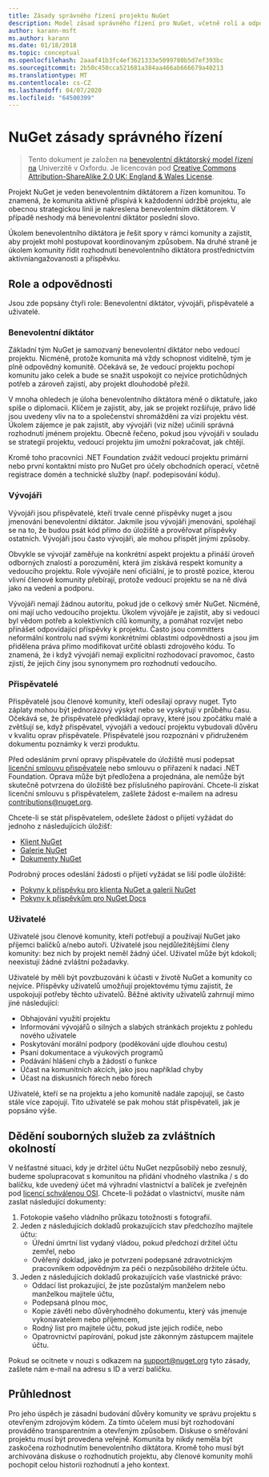 ```yaml
---
title: Zásady správného řízení projektu NuGet
description: Model zásad správného řízení pro NuGet, včetně rolí a odpovědností pro vývojáře, přispěvatele a uživatele.
author: karann-msft
ms.author: karann
ms.date: 01/18/2018
ms.topic: conceptual
ms.openlocfilehash: 2aaaf41b3fc4ef3621333e5099780b5d7ef393bc
ms.sourcegitcommit: 2b50c450cca521681a384aa466ab666679a40213
ms.translationtype: MT
ms.contentlocale: cs-CZ
ms.lasthandoff: 04/07/2020
ms.locfileid: "64500399"
---
```

# <a name="nuget-governance"></a>NuGet zásady správného řízení

> Tento dokument je založen na [benevolentní diktátorský model řízení na](http://www.oss-watch.ac.uk/resources/benevolentdictatorgovernancemodel) Univerzitě v Oxfordu. Je licencován pod [Creative Commons Attribution-ShareAlike 2.0 UK: England & Wales License](http://creativecommons.org/licenses/by-sa/2.0/uk/).

Projekt NuGet je veden benevolentním diktátorem a řízen komunitou. To znamená, že komunita aktivně přispívá k každodenní údržbě projektu, ale obecnou strategickou linii je nakreslena benevolentním diktátorem. V případě neshody má benevolentní diktátor poslední slovo.

Úkolem benevolentního diktátora je řešit spory v rámci komunity a zajistit, aby projekt mohl postupovat koordinovaným způsobem. Na druhé straně je úkolem komunity řídit rozhodnutí benevolentního diktátora prostřednictvím aktivníangažovanosti a příspěvku.

## <a name="roles-and-responsibilities"></a>Role a odpovědnosti

Jsou zde popsány čtyři role: Benevolentní diktátor, vývojáři, přispěvatelé a uživatelé.

### <a name="benevolent-dictator"></a>Benevolentní diktátor

Základní tým NuGet je samozvaný benevolentní diktátor nebo vedoucí projektu. Nicméně, protože komunita má vždy schopnost viditelně, tým je plně odpovědný komunitě. Očekává se, že vedoucí projektu pochopí komunitu jako celek a bude se snažit uspokojit co nejvíce protichůdných potřeb a zároveň zajistí, aby projekt dlouhodobě přežil.

V mnoha ohledech je úloha benevolentního diktátora méně o diktatuře, jako spíše o diplomacii. Klíčem je zajistit, aby, jak se projekt rozšiřuje, právo lidé jsou uvedeny vliv na to a společenství shromáždění za vizi projektu vést. Úkolem zájemce je pak zajistit, aby vývojáři (viz níže) učinili správná rozhodnutí jménem projektu. Obecně řečeno, pokud jsou vývojáři v souladu se strategií projektu, vedoucí projektu jim umožní pokračovat, jak chtějí.

Kromě toho pracovníci .NET Foundation zvážit vedoucí projektu primární nebo první kontaktní místo pro NuGet pro účely obchodních operací, včetně registrace domén a technické služby (např. podepisování kódu).

### <a name="committers"></a>Vývojáři

Vývojáři jsou přispěvatelé, kteří trvale cenné příspěvky nuget a jsou jmenováni benevolentní diktátor. Jakmile jsou vývojáři jmenováni, spoléhají se na to, že budou psát kód přímo do úložiště a prověřovat příspěvky ostatních. Vývojáři jsou často vývojáři, ale mohou přispět jinými způsoby.

Obvykle se vývojář zaměřuje na konkrétní aspekt projektu a přináší úroveň odborných znalostí a porozumění, která jim získává respekt komunity a vedoucího projektu. Role vývojáře není oficiální, je to prostě pozice, kterou vlivní členové komunity přebírají, protože vedoucí projektu se na ně dívá jako na vedení a podporu.

Vývojáři nemají žádnou autoritu, pokud jde o celkový směr NuGet. Nicméně, oni mají ucho vedoucího projektu. Úkolem vývojáře je zajistit, aby si vedoucí byl vědom potřeb a kolektivních cílů komunity, a pomáhat rozvíjet nebo přinášet odpovídající příspěvky k projektu. Často jsou committers neformální kontrolu nad svými konkrétními oblastmi odpovědnosti a jsou jim přidělena práva přímo modifikovat určité oblasti zdrojového kódu. To znamená, že i když vývojáři nemají explicitní rozhodovací pravomoc, často zjistí, že jejich činy jsou synonymem pro rozhodnutí vedoucího.

### <a name="contributors"></a>Přispěvatelé

Přispěvatelé jsou členové komunity, kteří odesílají opravy nuget. Tyto záplaty mohou být jednorázový výskyt nebo se vyskytují v průběhu času. Očekává se, že přispěvatelé předkládají opravy, které jsou zpočátku malé a zvětšují se, když přispěvatel, vývojáři a vedoucí projektu vybudovali důvěru v kvalitu oprav přispěvatele. Přispěvatelé jsou rozpoznáni v přidruženém dokumentu poznámky k verzi produktu.

Před odesláním první opravy přispěvatele do úložiště musí podepsat [licenční smlouvu přispěvatele](http://en.wikipedia.org/wiki/Contributor_License_Agreement) nebo smlouvu o přiřazení k nadaci .NET Foundation. Oprava může být předložena a projednána, ale nemůže být skutečně potvrzena do úložiště bez příslušného papírování. Chcete-li získat licenční smlouvu s přispěvatelem, zašlete žádost e-mailem na adresu [contributions@nuget.org](mailto:contributions@nuget.org).

Chcete-li se stát přispěvatelem, odešlete žádost o přijetí vyžádat do jednoho z následujících úložišť:

- [Klient NuGet](https://github.com/NuGet/NuGet.Client)
- [Galerie NuGet](https://github.com/nuget/nugetgallery)
- [Dokumenty NuGet](https://github.com/nuget/nugetdocs)

Podrobný proces odeslání žádosti o přijetí vyžádat se liší podle úložiště:

- [Pokyny k příspěvku pro klienta NuGet a galerii NuGet](https://github.com/NuGet/Home/wiki/Contributing-to-NuGet)
- [Pokyny k příspěvkům pro NuGet Docs](https://github.com/NuGet/NuGetDocs/wiki/Contributing-to-NuGet-Documentation)

### <a name="users"></a>Uživatelé

Uživatelé jsou členové komunity, kteří potřebují a používají NuGet jako příjemci balíčků a/nebo autoři. Uživatelé jsou nejdůležitějšími členy komunity: bez nich by projekt neměl žádný účel. Uživatel může být kdokoli; neexistují žádné zvláštní požadavky.

Uživatelé by měli být povzbuzováni k účasti v životě NuGet a komunity co nejvíce. Příspěvky uživatelů umožňují projektovému týmu zajistit, že uspokojují potřeby těchto uživatelů. Běžné aktivity uživatelů zahrnují mimo jiné následující:

- Obhajování využití projektu
- Informování vývojářů o silných a slabých stránkách projektu z pohledu nového uživatele
- Poskytování morální podpory (poděkování ujde dlouhou cestu)
- Psaní dokumentace a výukových programů
- Podávání hlášení chyb a žádostí o funkce
- Účast na komunitních akcích, jako jsou například chyby
- Účast na diskusních fórech nebo fórech

Uživatelé, kteří se na projektu a jeho komunitě nadále zapojují, se často stále více zapojují. Tito uživatelé se pak mohou stát přispěvateli, jak je popsáno výše.

## <a name="package-succession-under-special-circumstances"></a>Dědění souborných služeb za zvláštních okolností

V nešťastné situaci, kdy je držitel účtu NuGet nezpůsobilý nebo zesnulý, budeme spolupracovat s komunitou na přidání vhodného vlastníka / s do balíčku, kde uvedený účet má výhradní vlastnictví a balíček je zveřejněn pod [licencí schválenou OSI](https://opensource.org/licenses/alphabetical). Chcete-li požádat o vlastnictví, musíte nám zaslat následující dokumenty:

1. Fotokopie vašeho vládního průkazu totožnosti s fotografií.
1. Jeden z následujících dokladů prokazujících stav předchozího majitele účtu: 
    - Úřední úmrtní list vydaný vládou, pokud předchozí držitel účtu zemřel, nebo
    - Ověřený doklad, jako je potvrzení podepsané zdravotnickým pracovníkem odpovědným za péči o nezpůsobilého držitele účtu.
1. Jeden z následujících dokladů prokazujících vaše vlastnické právo: 
    - Oddací list prokazující, že jste pozůstalým manželem nebo manželkou majitele účtu,
    - Podepsaná plnou moc,
    - Kopie závěti nebo důvěryhodného dokumentu, který vás jmenuje vykonavatelem nebo příjemcem,
    - Rodný list pro majitele účtu, pokud jste jejich rodiče, nebo
    - Opatrovnictví papírování, pokud jste zákonným zástupcem majitele účtu.

Pokud se ocitnete v nouzi s odkazem na [support@nuget.org](mailto:support@nuget.org) tyto zásady, zašlete nám e-mail na adresu s ID a verzí balíčku.

## <a name="transparency"></a>Průhlednost

Pro jeho úspěch je zásadní budování důvěry komunity ve správu projektu s otevřeným zdrojovým kódem. Za tímto účelem musí být rozhodování prováděno transparentním a otevřeným způsobem. Diskuse o směřování projektu musí být provedena veřejně. Komunita by nikdy neměla být zaskočena rozhodnutím benevolentního diktátora. Kromě toho musí být archivována diskuse o rozhodnutích projektu, aby členové komunity mohli pochopit celou historii rozhodnutí a jeho kontext.
